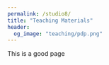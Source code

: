 ```yaml
---
permalink: /studio8/
title: "Teaching Materials"
header: 
  og_image: "teaching/pdp.png"
---
```



This is a good page




